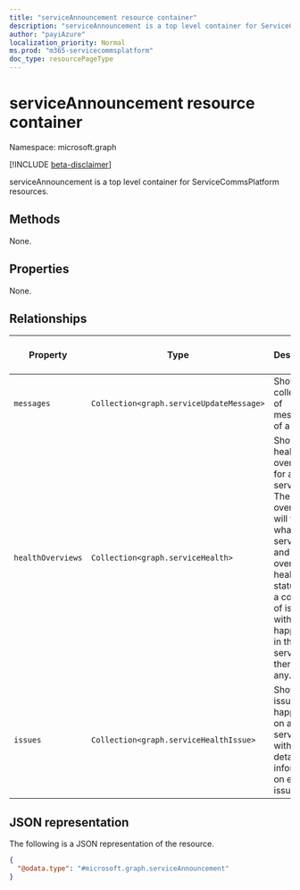 ```yaml
---
title: "serviceAnnouncement resource container"
description: "serviceAnnouncement is a top level container for ServiceCommsPlatform resources"
author: "payiAzure"
localization_priority: Normal
ms.prod: "m365-servicecommsplatform"
doc_type: resourcePageType
---
```


# serviceAnnouncement resource container

Namespace: microsoft.graph

[!INCLUDE [beta-disclaimer](../../includes/beta-disclaimer.md)]

serviceAnnouncement is a top level container for ServiceCommsPlatform resources.

## Methods
None.

## Properties
None.

## Relationships
|Property|Type|Description|Contained Navigation Property|Nullable|ReadOnly|
|-|-|-|-|-|-|
|`messages`|`Collection<graph.serviceUpdateMessage>`|Show a collection of messages of a service|Yes|Yes|Yes|
|`healthOverviews`|`Collection<graph.serviceHealth>`|Show the health overview for a service. The overview will tell what is the service, and its overrall health status, and a collection of issues with details happened in the service if there is any.|Yes|Yes|Yes|
|`issues`|`Collection<graph.serviceHealthIssue>`|Show issues happened on a service with detailed information on each issue.|Yes|Yes|Yes|

## JSON representation
The following is a JSON representation of the resource.
<!-- {
  "blockType": "resource",
  "keyProperty": "id",
  "@odata.type": "microsoft.graph.serviceAnnouncement",
  "openType": false
}
-->
``` json
{
  "@odata.type": "#microsoft.graph.serviceAnnouncement"
}
```

